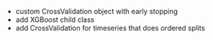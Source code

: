 - custom CrossValidation object with early stopping
- add XGBoost child class
- add CrossValidation for timeseries that does ordered splits